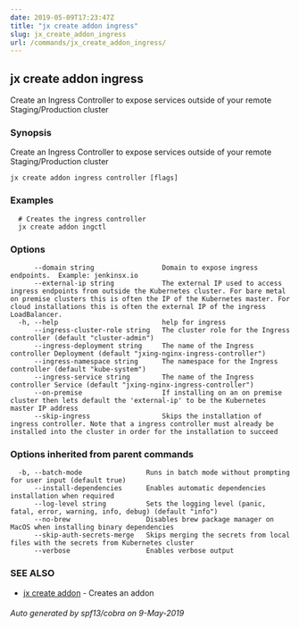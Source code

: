 ```yaml
---
date: 2019-05-09T17:23:47Z
title: "jx create addon ingress"
slug: jx_create_addon_ingress
url: /commands/jx_create_addon_ingress/
---
```

## jx create addon ingress

Create an Ingress Controller to expose services outside of your remote Staging/Production cluster

### Synopsis

Create an Ingress Controller to expose services outside of your remote Staging/Production cluster

```
jx create addon ingress controller [flags]
```

### Examples

```
  # Creates the ingress controller
  jx create addon ingctl
```

### Options

```
      --domain string                 Domain to expose ingress endpoints.  Example: jenkinsx.io
      --external-ip string            The external IP used to access ingress endpoints from outside the Kubernetes cluster. For bare metal on premise clusters this is often the IP of the Kubernetes master. For cloud installations this is often the external IP of the ingress LoadBalancer.
  -h, --help                          help for ingress
      --ingress-cluster-role string   The cluster role for the Ingress controller (default "cluster-admin")
      --ingress-deployment string     The name of the Ingress controller Deployment (default "jxing-nginx-ingress-controller")
      --ingress-namespace string      The namespace for the Ingress controller (default "kube-system")
      --ingress-service string        The name of the Ingress controller Service (default "jxing-nginx-ingress-controller")
      --on-premise                    If installing on an on premise cluster then lets default the 'external-ip' to be the Kubernetes master IP address
      --skip-ingress                  Skips the installation of ingress controller. Note that a ingress controller must already be installed into the cluster in order for the installation to succeed
```

### Options inherited from parent commands

```
  -b, --batch-mode                Runs in batch mode without prompting for user input (default true)
      --install-dependencies      Enables automatic dependencies installation when required
      --log-level string          Sets the logging level (panic, fatal, error, warning, info, debug) (default "info")
      --no-brew                   Disables brew package manager on MacOS when installing binary dependencies
      --skip-auth-secrets-merge   Skips merging the secrets from local files with the secrets from Kubernetes cluster
      --verbose                   Enables verbose output
```

### SEE ALSO

* [jx create addon](/commands/jx_create_addon/)	 - Creates an addon

###### Auto generated by spf13/cobra on 9-May-2019
